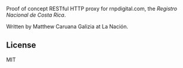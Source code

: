 Proof of concept RESTful HTTP proxy for rnpdigital.com, the *Registro Nacional de Costa Rica*.

Written by Matthew Caruana Galizia at La Nación.

## License ##

MIT
